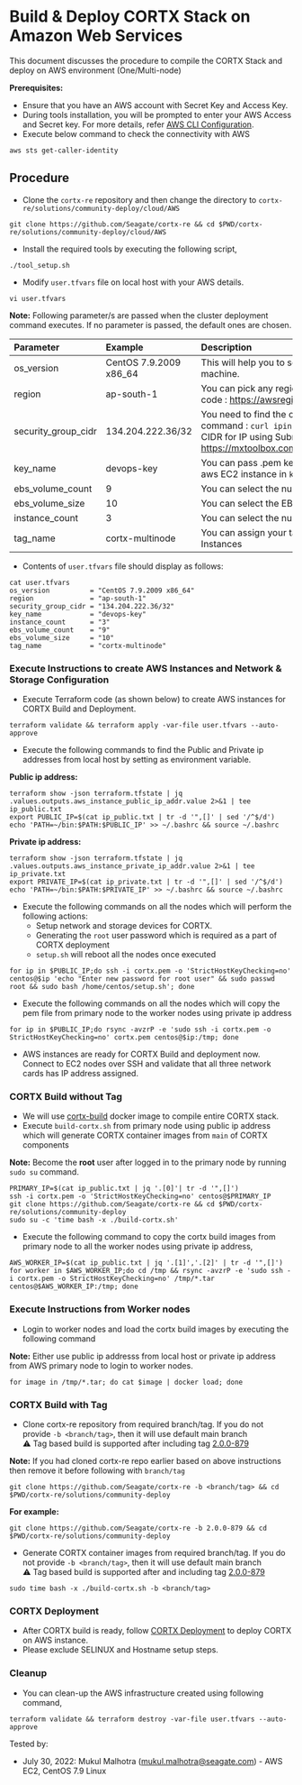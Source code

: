 # Build & Deploy CORTX Stack on Amazon Web Services 

This document discusses the procedure to compile the CORTX Stack and deploy on AWS environment (One/Multi-node)

**Prerequisites:**

- Ensure that you have an AWS account with Secret Key and Access Key.
 - During tools installation, you will be prompted to enter your AWS Access and Secret key. For more details, refer [AWS CLI Configuration](https://docs.aws.amazon.com/cli/latest/userguide/cli-configure-quickstart.html#cli-configure-quickstart-config).
- Execute below command to check the connectivity with AWS
```
aws sts get-caller-identity
```

## Procedure
- Clone the `cortx-re` repository and then change the directory to `cortx-re/solutions/community-deploy/cloud/AWS`
```
git clone https://github.com/Seagate/cortx-re && cd $PWD/cortx-re/solutions/community-deploy/cloud/AWS
```
- Install the required tools by executing the following script,
```
./tool_setup.sh
```
- Modify `user.tfvars` file on local host with your AWS details.
```
vi user.tfvars
```
**Note:**
Following parameter/s are passed when the cluster deployment command executes. If no parameter is passed, the default ones are chosen.

| Parameter     | Example     | Description     |
| :------------- | :----------- | :---------|
| os_version      | CentOS 7.9.2009 x86_64  | This will help you to select the ami of EC2 machine. |
| region | ap-south-1 | You can pick any region from this region code : https://awsregion.info/  |
| security_group_cidr | 134.204.222.36/32  | You need to find the own Public IP using this command : `curl ipinfo.io/ip`. Also calculate CIDR for IP using Subnet Calculator from https://mxtoolbox.com/subnetcalculator.aspx |
| key_name | devops-key | You can pass .pem key file name to login to aws EC2 instance in `key_name`. |
| ebs_volume_count | 9 |  You can select the number of EBS volumes |
| ebs_volume_size | 10 |  You can select the EBS volume size |
| instance_count | 3  | You can select the number of EC2 instances |
| tag_name | cortx-multinode | You can assign your tag name to the EC2 Instances |

- Contents of `user.tfvars` file should display as follows:
```
cat user.tfvars
os_version          = "CentOS 7.9.2009 x86_64"
region              = "ap-south-1"
security_group_cidr = "134.204.222.36/32"
key_name            = "devops-key"
instance_count      = "3"
ebs_volume_count    = "9"
ebs_volume_size     = "10"
tag_name            = "cortx-multinode"
```

### Execute Instructions to create AWS Instances and Network & Storage Configuration
- Execute Terraform code (as shown below) to create AWS instances for CORTX Build and Deployment.
```
terraform validate && terraform apply -var-file user.tfvars --auto-approve
```
- Execute the following commands to find the Public and Private ip addresses from local host by setting as environment variable.

**Public ip address:**
```
terraform show -json terraform.tfstate | jq .values.outputs.aws_instance_public_ip_addr.value 2>&1 | tee ip_public.txt
export PUBLIC_IP=$(cat ip_public.txt | tr -d '",[]' | sed '/^$/d')
echo 'PATH=~/bin:$PATH:$PUBLIC_IP' >> ~/.bashrc && source ~/.bashrc
```
**Private ip address:**
```
terraform show -json terraform.tfstate | jq .values.outputs.aws_instance_private_ip_addr.value 2>&1 | tee ip_private.txt
export PRIVATE_IP=$(cat ip_private.txt | tr -d '",[]' | sed '/^$/d')
echo 'PATH=~/bin:$PATH:$PRIVATE_IP' >> ~/.bashrc && source ~/.bashrc
```
- Execute the following commands on all the nodes which will perform the following actions:
  - Setup network and storage devices for CORTX.
  - Generating the `root` user password which is required as a part of CORTX deployment
  - `setup.sh` will reboot all the nodes once executed
```
for ip in $PUBLIC_IP;do ssh -i cortx.pem -o 'StrictHostKeyChecking=no' centos@$ip 'echo "Enter new password for root user" && sudo passwd root && sudo bash /home/centos/setup.sh'; done
```
- Execute the following commands on all the nodes which will copy the pem file from primary node to the worker nodes using private ip address
```
for ip in $PUBLIC_IP;do rsync -avzrP -e 'sudo ssh -i cortx.pem -o StrictHostKeyChecking=no' cortx.pem centos@$ip:/tmp; done
```
- AWS instances are ready for CORTX Build and deployment now. Connect to EC2 nodes over SSH and validate that all three network cards has IP address assigned.

### CORTX Build without Tag
- We will use [cortx-build](https://github.com/Seagate/cortx/pkgs/container/cortx-build) docker image to compile entire CORTX stack.
- Execute `build-cortx.sh` from primary node using public ip address which will generate CORTX container images from `main` of CORTX components

**Note:** Become the **root** user after logged in to the primary node by running `sudo su` command.
```
PRIMARY_IP=$(cat ip_public.txt | jq '.[0]'| tr -d '",[]')
ssh -i cortx.pem -o 'StrictHostKeyChecking=no' centos@$PRIMARY_IP
git clone https://github.com/Seagate/cortx-re && cd $PWD/cortx-re/solutions/community-deploy
sudo su -c 'time bash -x ./build-cortx.sh'
```
- Execute the following command to copy the cortx build images from primary node to all the worker nodes using private ip address,
```
AWS_WORKER_IP=$(cat ip_public.txt | jq '.[1]','.[2]' | tr -d '",[]')
for worker in $AWS_WORKER_IP;do cd /tmp && rsync -avzrP -e 'sudo ssh -i cortx.pem -o StrictHostKeyChecking=no' /tmp/*.tar centos@$AWS_WORKER_IP:/tmp; done
```
 
### Execute Instructions from Worker nodes
- Login to worker nodes and load the cortx build images by executing the following command

**Note:** Either use public ip addresss from local host or private ip address from AWS primary node to login to worker nodes.
```
for image in /tmp/*.tar; do cat $image | docker load; done
```

### CORTX Build with Tag
- Clone cortx-re repository from required branch/tag. If you do not provide `-b <branch/tag>`, then it will use default main branch    
  :warning: Tag based build is supported after including tag [2.0.0-879](https://github.com/Seagate/cortx-re/releases/tag/2.0.0-879)
  
**Note:** If you had cloned cortx-re repo earlier based on above instructions then remove it before following with `branch/tag`
```
git clone https://github.com/Seagate/cortx-re -b <branch/tag> && cd $PWD/cortx-re/solutions/community-deploy
```

**For example:**
```
git clone https://github.com/Seagate/cortx-re -b 2.0.0-879 && cd $PWD/cortx-re/solutions/community-deploy
```
- Generate CORTX container images from required branch/tag. If you do not provide `-b <branch/tag>`, then it will use default main branch  
  :warning: Tag based build is supported after and including tag [2.0.0-879](https://github.com/Seagate/cortx-re/releases/tag/2.0.0-879)
```
sudo time bash -x ./build-cortx.sh -b <branch/tag>
```

### CORTX Deployment
- After CORTX build is ready, follow [CORTX Deployment](https://github.com/Seagate/cortx-re/blob/main/solutions/community-deploy/CORTX-Deployment.md) to deploy CORTX on AWS instance.   
- Please exclude SELINUX and Hostname setup steps.

### Cleanup
- You can clean-up the AWS infrastructure created using following command,
```
terraform validate && terraform destroy -var-file user.tfvars --auto-approve
```

Tested by:

* July 30, 2022: Mukul Malhotra (mukul.malhotra@seagate.com) - AWS EC2, CentOS 7.9 Linux
